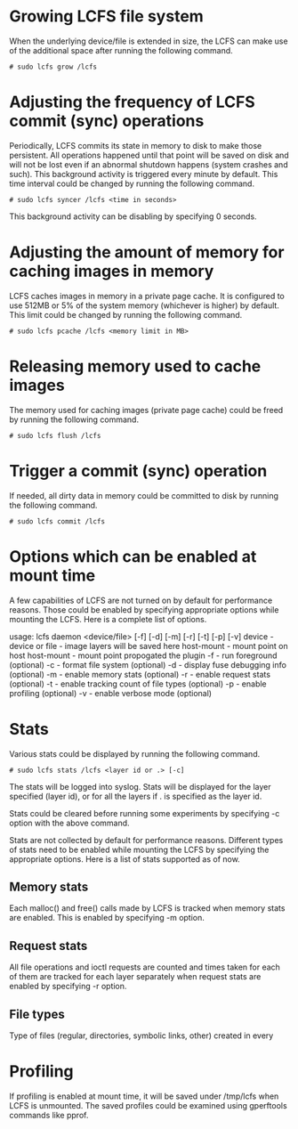 # Growing LCFS file system

When the underlying device/file is extended in size, the LCFS can make use of
the additional space after running the following command.

```
# sudo lcfs grow /lcfs
```

# Adjusting the frequency of LCFS commit (sync) operations

Periodically, LCFS commits its state in memory to disk to make those
persistent.  All operations happened until that point will be saved on disk and
will not be lost even if an abnormal shutdown happens (system crashes and such).
This background activity is triggered every minute by default.  This time
interval could be changed by running the following command.

```
# sudo lcfs syncer /lcfs <time in seconds>
```

This background activity can be disabling by specifying 0 seconds.

# Adjusting the amount of memory for caching images in memory

LCFS caches images in memory in a private page cache.  It is configured to use
512MB or 5% of the system memory (whichever is higher) by default.  This limit
could be changed by running the following command.

```
# sudo lcfs pcache /lcfs <memory limit in MB>
```

# Releasing memory used to cache images

The memory used for caching images (private page cache) could be freed by
running the following command.

```
# sudo lcfs flush /lcfs
```

# Trigger a commit (sync) operation

If needed, all dirty data in memory could be committed to disk by running the
following command.


```
# sudo lcfs commit /lcfs
```

# Options which can be enabled at mount time

A few capabilities of LCFS are not turned on by default for performance
reasons.  Those could be enabled by specifying appropriate options while
mounting the LCFS.  Here is a complete list of options.


usage: lcfs daemon <device/file> <host-mountpath> <plugin-mountpath> [-f] [-d] [-m] [-r] [-t] [-p] [-v]
	device     - device or file - image layers will be saved here
	host-mount - mount point on host
	host-mount - mount point propogated the plugin
	-f         - run foreground (optional)
	-c         - format file system (optional)
	-d         - display fuse debugging info (optional)
	-m         - enable memory stats (optional)
	-r         - enable request stats (optional)
	-t         - enable tracking count of file types (optional)
	-p         - enable profiling (optional)
	-v         - enable verbose mode (optional)

# Stats

Various stats could be displayed by running the following command.

```
# sudo lcfs stats /lcfs <layer id or .> [-c]
```

The stats will be logged into syslog. Stats will be displayed for the layer
specified (layer id), or for all the layers if . is specified as the layer id.

Stats could be cleared before running some experiments by specifying -c option
with the above command.

Stats are not collected by default for performance reasons.  Different types of
stats need to be enabled while mounting the LCFS by specifying the appropriate
options.  Here is a list of stats supported as of now.

## Memory stats

Each malloc() and free() calls made by LCFS is tracked when memory stats are
enabled.  This is enabled by specifying -m option.

## Request stats

All file operations and ioctl requests are counted and times taken for each of
them are tracked for each layer separately when request stats are enabled by
specifying -r option.

## File types

Type of files (regular, directories, symbolic links, other) created in every

# Profiling

If profiling is enabled at mount time, it will be saved under /tmp/lcfs when
LCFS is unmounted.  The saved profiles could be examined using gperftools
commands like pprof.

